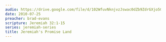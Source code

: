 ```yaml
---
audio: https://drive.google.com/file/d/102WfuvNknjvzJswac0dZb9ZdrGXjo5GU/view
date: 2010-07-25
preacher: brad-evans
scripture: Jeremiah 32:1-15
series: jeremiah-series
title: Jeremiah's Promise Land
---
```

